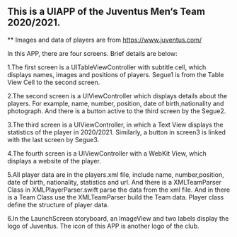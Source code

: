 ## This is a UIAPP of the Juventus Men‘s Team 2020/2021.

** Images and data of players are from https://www.juventus.com/

In this APP, there are four screens. Brief details are below: 

1.The first  screen  is a UITableViewController with subtitle cell, which displays names, images and positions of players. Segue1 is from the Table View Cell to the second screen.

2.The second screen is a UIViewController which displays details about the players. For example, name, number, position, date of birth,nationality and photograph. And there is a button active to the third screen by the Segue2.

3.The third screen is a UIViewController, in which a Text View displays the statistics of the player in 2020/2021. Similarly, a button in screen3 is linked with the last screen by Segue3.

4.The fourth screen is a UIViewController with a WebKit View, which displays a website of the player.


5.All player data are in the players.xml file, include name, number,position, date of birth, nationality, statistics and url. And there is a XMLTeamParser Class in XMLPlayerParser.swift parse the data from the xml file. And in there is a Team Class use the XMLTeamParser build the Team data. Player class define the structure of player data.

6.In the LaunchScreen storyboard, an ImageView and two labels display the logo of Juventus. The icon of this APP is another logo of the club.
